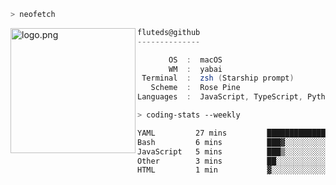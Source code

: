 ```zsh
> neofetch
```

<!--img align="left" src="https://github.com/fluteds.png" alt="logo.png" width="200"/>-->
<img align="left" src="https://external-content.duckduckgo.com/iu/?u=https%3A%2F%2F78.media.tumblr.com%2F975fca5f82161b190efdcaa05ffbd4ec%2Ftumblr_p6q6m9TJF01x3p3jmo1_500.png&f=1&nofb=1" alt="logo.png" width="200"/>

```csharp
fluteds@github
--------------

       OS  :  macOS
       WM  :  yabai
 Terminal  :  zsh (Starship prompt)  
   Scheme  :  Rose Pine  
Languages  :  JavaScript, TypeScript, Python, HTML, CSS  

```

```zsh
> coding-stats --weekly
```

<!--START_SECTION:waka-->

```txt
YAML         27 mins         ███████████████▒░░░░░░░░░   60.80 %
Bash         6 mins          ███▓░░░░░░░░░░░░░░░░░░░░░   15.20 %
JavaScript   5 mins          ███▒░░░░░░░░░░░░░░░░░░░░░   12.70 %
Other        3 mins          ██░░░░░░░░░░░░░░░░░░░░░░░   07.99 %
HTML         1 min           ▓░░░░░░░░░░░░░░░░░░░░░░░░   02.53 %
```

<!--END_SECTION:waka-->
